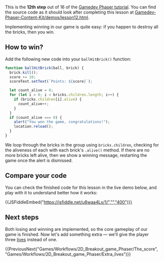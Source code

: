 
This is the **12th step** out of 16 of the [Gamedev Phaser tutorial](/en-US/docs/Games/Tutorials/2D_breakout_game_Phaser). You can find the source code as it should look after completing this lesson at [Gamedev-Phaser-Content-Kit/demos/lesson12.html](https://github.com/end3r/Gamedev-Phaser-Content-Kit/blob/gh-pages/demos/lesson12.html).

Implementing winning in our game is quite easy: if you happen to destroy all the bricks, then you win.

## How to win?

Add the following new code into your `ballHitBrick()` function:

```js
function ballHitBrick(ball, brick) {
  brick.kill();
  score += 10;
  scoreText.setText(`Points: ${score}`);

  let count_alive = 0;
  for (let i = 0; i < bricks.children.length; i++) {
    if (bricks.children[i].alive) {
      count_alive++;
    }
  }
  if (count_alive === 0) {
    alert("You won the game, congratulations!");
    location.reload();
  }
}
```

We loop through the bricks in the group using `bricks.children`, checking for the aliveness of each with each brick's `.alive()` method. If there are no more bricks left alive, then we show a winning message, restarting the game once the alert is dismissed.

## Compare your code

You can check the finished code for this lesson in the live demo below, and play with it to understand better how it works:

{{JSFiddleEmbed("https://jsfiddle.net/u8waa4Lx/1/","","400")}}

## Next steps

Both losing and winning are implemented, so the core gameplay of our game is finished. Now let's add something extra — we'll give the player three [lives](/en-US/docs/Games/Tutorials/2D_breakout_game_Phaser/Extra_lives) instead of one.

{{PreviousNext("Games/Workflows/2D_Breakout_game_Phaser/The_score", "Games/Workflows/2D_Breakout_game_Phaser/Extra_lives")}}
